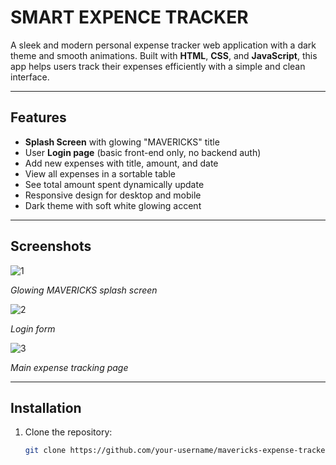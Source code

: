 # SMART EXPENCE TRACKER

A sleek and modern personal expense tracker web application with a dark theme and smooth animations. Built with **HTML**, **CSS**, and **JavaScript**, this app helps users track their expenses efficiently with a simple and clean interface.

---

## Features

- **Splash Screen** with glowing "MAVERICKS" title
- User **Login page** (basic front-end only, no backend auth)
- Add new expenses with title, amount, and date
- View all expenses in a sortable table
- See total amount spent dynamically update
- Responsive design for desktop and mobile
- Dark theme with soft white glowing accent

---

## Screenshots

![1](https://github.com/user-attachments/assets/a28a70df-1f88-4b2e-a781-9372b64af6f6)

*Glowing MAVERICKS splash screen*

![2](https://github.com/user-attachments/assets/cb8a0400-40b4-4379-b8c5-e27b3d7d081d)
  
*Login form*

![3](https://github.com/user-attachments/assets/baec3ea1-211f-48b2-9ac5-d8935786634d)


*Main expense tracking page*

---

## Installation

1. Clone the repository:
   ```bash
   git clone https://github.com/your-username/mavericks-expense-tracker.git
